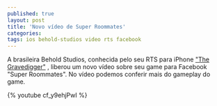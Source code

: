 ```yaml
---
published: true
layout: post
title: 'Novo vídeo de Super Roommates'
categories: 
tags: ios behold-studios video rts facebook
---
```

A brasileira Behold Studios, conhecida pelo seu RTS para iPhone <a href="http://goo.gl/TZos1" target="_blank">&quot;The Gravedigger&quot;</a>
, liberou um novo v&#237;deo  sobre seu game para Facebook &quot;Super Roommates&quot;.
No v&#237;deo podemos conferir mais do gameplay do game.
 
{% youtube cf_y9ehjPwI %}
